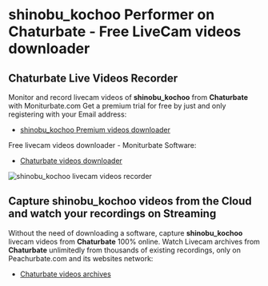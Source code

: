 # shinobu_kochoo Performer on Chaturbate - Free LiveCam videos downloader

## Chaturbate Live Videos Recorder

Monitor and record livecam videos of **shinobu_kochoo** from **Chaturbate** with Moniturbate.com
Get a premium trial for free by just and only registering with your Email address:
* [shinobu_kochoo Premium videos downloader](https://moniturbate.com/request-demo-licence-key.html)

Free livecam videos downloader - Moniturbate Software:
* [Chaturbate videos downloader](https://moniturbate.com/moniturbate-download-software.html)

![shinobu_kochoo livecam videos recorder](https://peachurnet.com/templates/moniturbate-software.png)


## Capture shinobu_kochoo videos from the Cloud and watch your recordings on Streaming

Without the need of downloading a software, capture **shinobu_kochoo** livecam videos from **Chaturbate** 100% online.
Watch Livecam archives from **Chaturbate** unlimitedly from thousands of existing recordings, only on Peachurbate.com and its websites network:
* [Chaturbate videos archives](https://peachurnet.com/)